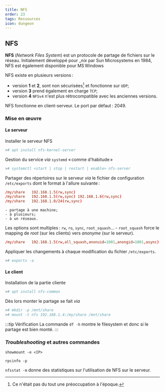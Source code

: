 ```yaml
---
title: NFS
order: 23
tags: Ressources
icon: dungeon
---
```


## NFS

**NFS** (_Network Files System_) est un protocole de partage de fichiers sur le réseau. Initialement développé pour _*nix* par Sun Microsystems en 1984, NFS est également disponible pour MS Windows

NFS existe en plusieurs versions : 

- version **1** et **2**, sont non sécurisées[^f1] et fonctionne sur `UDP`;
- version **3** prend également en charge `TCP`;
- version **4** `NFSv4` n'est plus rétrocompatible avec les anciennes versions.

[^f1]: Ce n'était pas du tout une préoccupation à l'époque. 


NFS fonctionne en client-serveur. Le port par défaut : 2049.

### Mise en œuvre

#### Le serveur 

Installer le serveur NFS

```bash
># apt install nfs-kernel-server
```

Gestion du service _via_ `systemd` « comme d'habitude »

```bash
># systemctl <start | stop | restart | enable> nfs-server
```

Partager des répertoires sur le serveur _via_ le fichier de configuration `/etc/exports` dont le format à l'allure suivante : 

```conf
/my/share   192.168.1.5(rw,sync)
/my/share   192.168.1.5(rw,sync) 192.168.1.6(rw,sync)
/my/share   192.168.1.0/24(rw,sync)
```

    - partage à une machine;
    - à plusieurs;
    - à un réseaux.

Les options sont multiples : `rw`, `ro`, `sync`, `root_squash`…
    - `root_squash` force le mapping de _root_ (sur les clients) vers _anonyme_ (sur le serveur).

```conf
/my/share   192.168.1.5(rw,all_squash,anonuid=1001,anongid=1001,async)
```

Appliquer les changements à chaque modification du fichier `/etc/exports`. 

```bash 
># exports -a
```

#### Le client

Installation de la partie cliente 

```bash 
># apt install nfs-common
```

Dès lors monter le partage se fait _via_

```bash 
># mkdir -p /mnt/share
># mount -t nfs 192.168.1.4:/my/share /mnt/share
```

:::tip Vérification
La commande `df -h` montre le filesystem et donc si le partage est bien monté. 
:::


### *Troubleshooting* et autres commandes

`showmount -e <IP>`

`rpcinfo -p`

`nfsstat -m` donne des statistiques sur l'utilisation de NFS sur le serveur.
